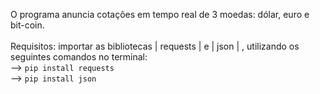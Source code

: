 O programa anuncia cotações em tempo real de 3 moedas: dólar, euro e bit-coin.<br><br>
Requisitos: importar as bibliotecas | requests | e | json | , utilizando os seguintes comandos no terminal:<br>
--> `pip install requests`<br>
--> `pip install json`

